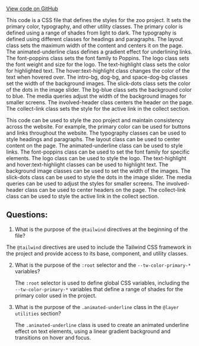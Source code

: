 [View code on GitHub](zoo-labs/zoo/blob/master/foundation/src/styles/globals.css)

This code is a CSS file that defines the styles for the zoo project. It sets the primary color, typography, and other utility classes. The primary color is defined using a range of shades from light to dark. The typography is defined using different classes for headings and paragraphs. The layout class sets the maximum width of the content and centers it on the page. The animated-underline class defines a gradient effect for underlining links. The font-poppins class sets the font family to Poppins. The logo class sets the font weight and size for the logo. The text-highlight class sets the color for highlighted text. The hover:text-highlight class changes the color of the text when hovered over. The intro-bg, dog-bg, and space-dog-bg classes set the width of the background images. The slick-dots class sets the color of the dots in the image slider. The bg-blue class sets the background color to blue. The media queries adjust the width of the background images for smaller screens. The involved-header class centers the header on the page. The collect-link class sets the style for the active link in the collect section. 

This code can be used to style the zoo project and maintain consistency across the website. For example, the primary color can be used for buttons and links throughout the website. The typography classes can be used to style headings and paragraphs. The layout class can be used to center content on the page. The animated-underline class can be used to style links. The font-poppins class can be used to set the font family for specific elements. The logo class can be used to style the logo. The text-highlight and hover:text-highlight classes can be used to highlight text. The background image classes can be used to set the width of the images. The slick-dots class can be used to style the dots in the image slider. The media queries can be used to adjust the styles for smaller screens. The involved-header class can be used to center headers on the page. The collect-link class can be used to style the active link in the collect section.
## Questions: 
 1. What is the purpose of the `@tailwind` directives at the beginning of the file?
   
   The `@tailwind` directives are used to include the Tailwind CSS framework in the project and provide access to its base, component, and utility classes.

2. What is the purpose of the `:root` selector and the `--tw-color-primary-*` variables?
   
   The `:root` selector is used to define global CSS variables, including the `--tw-color-primary-*` variables that define a range of shades for the primary color used in the project.

3. What is the purpose of the `.animated-underline` class in the `@layer utilities` section?
   
   The `.animated-underline` class is used to create an animated underline effect on text elements, using a linear gradient background and transitions on hover and focus.